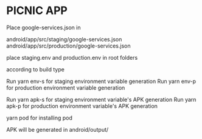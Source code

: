 # PICNIC APP

Place google-services.json in 

android/app/src/staging/google-services.json
android/app/src/production/google-services.json

place staging.env and production.env in root folders

according to build type

Run yarn env-s for staging environment variable generation
Run yarn env-p for production environment variable generation

Run yarn apk-s for staging environment variable's APK generation
Run yarn apk-p for production environment variable's APK generation

yarn pod for installing pod

APK will be generated in android/output/